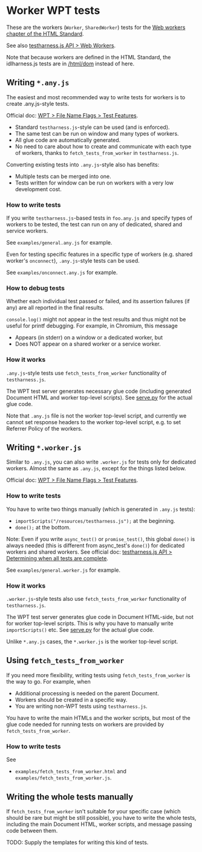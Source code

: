 # Worker WPT tests

These are the workers (`Worker`, `SharedWorker`) tests for the
[Web workers chapter of the HTML Standard](https://html.spec.whatwg.org/multipage/workers.html).

See also
[testharness.js API > Web Workers](https://web-platform-tests.org/writing-tests/testharness-api.html#web-workers).

Note that because workers are defined in the HTML Standard, the idlharness.js
tests are in [/html/dom]([/html/dom) instead of here.

## Writing `*.any.js`

The easiest and most recommended way to write tests for workers
is to create .any.js-style tests.

Official doc:
[WPT > File Name Flags > Test Features](https://web-platform-tests.org/writing-tests/file-names.html#test-features).

- Standard `testharness.js`-style can be used (and is enforced).
- The same test can be run on window and many types of workers.
- All glue code are automatically generated.
- No need to care about how to create and communicate with each type of workers,
  thanks to `fetch_tests_from_worker` in `testharness.js`.

Converting existing tests into `.any.js`-style also has benefits:

- Multiple tests can be merged into one.
- Tests written for window can be run on workers
  with a very low development cost.

### How to write tests

If you write `testharness.js`-based tests in `foo.any.js` and
specify types of workers to be tested,
the test can run on any of dedicated, shared and service workers.

See `examples/general.any.js` for example.

Even for testing specific features in a specific type of workers
(e.g. shared worker's `onconnect`), `.any.js`-style tests can be used.

See `examples/onconnect.any.js` for example.

### How to debug tests

Whether each individual test passed or failed,
and its assertion failures (if any) are all reported in the final results.

`console.log()` might not appear in the test results and
thus might not be useful for printf debugging.
For example, in Chromium, this message

- Appears (in stderr) on a window or a dedicated worker, but
- Does NOT appear on a shared worker or a service worker.

### How it works

`.any.js`-style tests use
`fetch_tests_from_worker` functionality of `testharness.js`.

The WPT test server generates necessary glue code
(including generated Document HTML and worker top-level scripts).
See
[serve.py](https://github.com/web-platform-tests/wpt/blob/master/tools/serve/serve.py)
for the actual glue code.

Note that `.any.js` file is not the worker top-level script,
and currently we cannot set response headers to the worker top-level script,
e.g. to set Referrer Policy of the workers.

## Writing `*.worker.js`

Similar to `.any.js`, you can also write `.worker.js`
for tests only for dedicated workers.
Almost the same as `.any.js`, except for the things listed below.

Official doc:
[WPT > File Name Flags > Test Features](https://web-platform-tests.org/writing-tests/file-names.html#test-features).

### How to write tests

You have to write two things manually (which is generated in `.any.js` tests):

- `importScripts("/resources/testharness.js");` at the beginning.
- `done();` at the bottom.

Note: Even if you write `async_test()` or `promise_test()`,
this global `done()` is always needed
(this is different from async_test's `done()`)
for dedicated workers and shared workers.
See official doc:
[testharness.js API > Determining when all tests are complete](https://web-platform-tests.org/writing-tests/testharness-api.html#determining-when-all-tests-are-complete).

See `examples/general.worker.js` for example.

### How it works

`.worker.js`-style tests also use
`fetch_tests_from_worker` functionality of `testharness.js`.

The WPT test server generates glue code in Document HTML-side,
but not for worker top-level scripts.
This is why you have to manually write `importScripts()` etc.
See
[serve.py](https://github.com/web-platform-tests/wpt/blob/master/tools/serve/serve.py)
for the actual glue code.

Unlike `*.any.js` cases, the `*.worker.js` is the worker top-level script.

## Using `fetch_tests_from_worker`

If you need more flexibility,
writing tests using `fetch_tests_from_worker` is the way to go.
For example, when

- Additional processing is needed on the parent Document.
- Workers should be created in a specific way.
- You are writing non-WPT tests using `testharness.js`.

You have to write the main HTMLs and the worker scripts,
but most of the glue code needed for running tests on workers
are provided by `fetch_tests_from_worker`.

### How to write tests

See

- `examples/fetch_tests_from_worker.html` and
  `examples/fetch_tests_from_worker.js`.

## Writing the whole tests manually

If `fetch_tests_from_worker` isn't suitable for your specific case
(which should be rare but might be still possible),
you have to write the whole tests,
including the main Document HTML, worker scripts,
and message passing code between them.

TODO: Supply the templates for writing this kind of tests.
